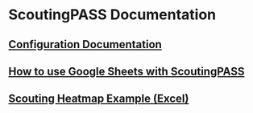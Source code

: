 # ScoutingPASS Documentation

## [Configuration Documentation](Configuration.md)

## [How to use Google Sheets with ScoutingPASS](GoogleSheets.md)

## [Scouting Heatmap Example (Excel)](Scouting_Heatmap_Example.xlsm)
